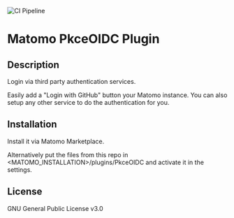 ![CI Pipeline](https://github.com/marko-jj/matomo-plugin-LoginOIDC-pkce/actions/workflows/ci-pipeline.yml/badge.svg)
# Matomo PkceOIDC Plugin

## Description

Login via third party authentication services.

Easily add a "Login with GitHub" button your Matomo instance. You can also setup any other service to do the authentication for you.

## Installation

Install it via Matomo Marketplace.

Alternatively put the files from this repo in <MATOMO_INSTALLATION>/plugins/PkceOIDC and activate it in the settings.

## License

GNU General Public License v3.0
